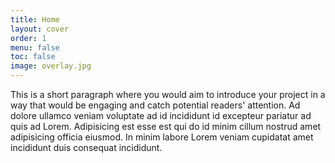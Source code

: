 ```yaml
---
title: Home
layout: cover
order: 1
menu: false
toc: false
image: overlay.jpg
---
```


This is a short paragraph where you would aim to introduce your project in a way that would be engaging and catch potential readers' attention. Ad dolore ullamco veniam voluptate ad id incididunt id excepteur pariatur ad quis ad Lorem. Adipisicing est esse est qui do id minim cillum nostrud amet adipisicing officia eiusmod. In minim labore Lorem veniam cupidatat amet incididunt duis consequat incididunt.
